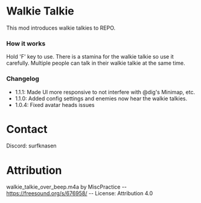 # Walkie Talkie

This mod introduces walkie talkies to REPO. 

### How it works
Hold 'F' key to use. There is a stamina for the walkie talkie so use it carefully. Multiple people can talk in their walkie talkie at the same time.

### Changelog
- 1.1.1: Made UI more responsive to not interfere with @dig's Minimap, etc.
- 1.1.0: Added config settings and enemies now hear the walkie talkies.
- 1.0.4: Fixed avatar heads issues

# Contact
Discord: surfknasen

# Attribution
walkie_talkie_over_beep.m4a by MiscPractice -- https://freesound.org/s/676958/ -- License: Attribution 4.0